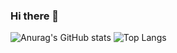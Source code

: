 ### Hi there 👋

![Anurag's GitHub stats](https://github-readme-stats.vercel.app/api?username=EverthonH&show_icons=true&icon_color=80ff1f&bg_color=282c34&title_color=80ff1f&text_color=ffffff&border_color=80ff1f&line_height=24&hide=prs)
![Top Langs](https://github-readme-stats.vercel.app/api/top-langs/?username=EverthonH&langs_count=6&layout=compact&bg_color=282c34&title_color=80ff1f&text_color=ffffff&border_color=80ff1f)
